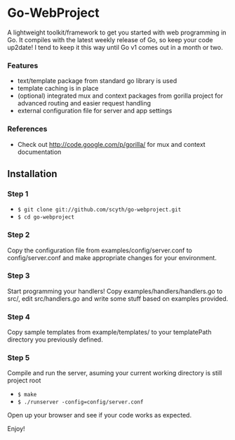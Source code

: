 Go-WebProject
=============

A lightweight toolkit/framework to get you started with web programming in Go.
It compiles with the latest weekly release of Go, so keep your code up2date! I tend to keep it this way until Go v1 comes out in a month or two.


### Features

* text/template package from standard go library is used
* template caching is in place
* (optional) integrated mux and context packages from gorilla project for advanced routing and easier request handling
* external configuration file for server and app settings


### References

* Check out http://code.google.com/p/gorilla/ for mux and context documentation


Installation
------------

### Step 1

* `$ git clone git://github.com/scyth/go-webproject.git`
* `$ cd go-webproject`


### Step 2

Copy the configuration file from examples/config/server.conf to config/server.conf and make appropriate changes for your environment.


### Step 3

Start programming your handlers! Copy examples/handlers/handlers.go to src/, edit src/handlers.go and write some stuff based on examples provided.


### Step 4

Copy sample templates from example/templates/ to your templatePath directory you previously defined.


### Step 5

Compile and run the server, asuming your current working directory is still project root

* `$ make`
* `$ ./runserver -config=config/server.conf`

Open up your browser and see if your code works as expected.

Enjoy!
